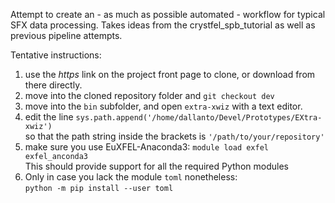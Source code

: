 Attempt to create an - as much as possible automated - workflow for typical SFX data processing. Takes ideas from the crystfel_spb_tutorial as well as previous pipeline attempts.

Tentative instructions:

1. use the *https* link on the project front page to clone, or download from  
   there directly.
2. move into the cloned repository folder and ``git checkout dev``
3. move into the ``bin`` subfolder, and open ``extra-xwiz`` with a text editor.
4. edit the line ``sys.path.append('/home/dallanto/Devel/Prototypes/EXtra-xwiz')``  
   so that the path string inside the brackets is ``'/path/to/your/repository'``
5. make sure you use EuXFEL-Anaconda3: ``module load exfel exfel_anconda3``  
   This should provide support for all the required Python modules
6. Only in case you lack the module ``toml`` nonetheless:  
   ``python -m pip install --user toml``

